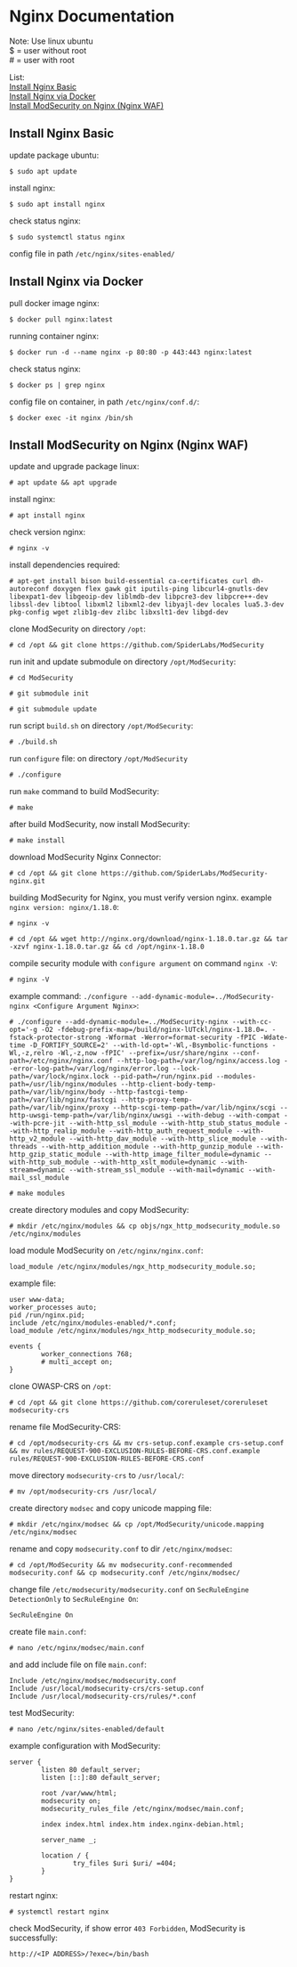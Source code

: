 # Nginx Documentation

Note:
Use linux ubuntu<br>
$ = user without root<br>
\# = user with root<br>

List:<br>
<a href="https://github.com/fauzigalih/devsecops-engineer/edit/main/02-nginx/README.md#install-nginx-basic">Install Nginx Basic</a><br>
<a href="https://github.com/fauzigalih/devsecops-engineer/edit/main/02-nginx/README.md#install-nginx-via-docker">Install Nginx via Docker</a><br>
<a href="https://github.com/fauzigalih/devsecops-engineer/edit/main/02-nginx/README.md#install-nginx-basic">Install ModSecurity on Nginx (Nginx WAF)</a><br>

## Install Nginx Basic
update package ubuntu:
```
$ sudo apt update
```

install nginx:
```
$ sudo apt install nginx
```

check status nginx:
```
$ sudo systemctl status nginx
```

config file in path `/etc/nginx/sites-enabled/`


## Install Nginx via Docker
pull docker image nginx:
```
$ docker pull nginx:latest
```

running container nginx:
```
$ docker run -d --name nginx -p 80:80 -p 443:443 nginx:latest
```

check status nginx:
```
$ docker ps | grep nginx
```

config file on container, in path `/etc/nginx/conf.d/`:
```
$ docker exec -it nginx /bin/sh
```

## Install ModSecurity on Nginx (Nginx WAF)
update and upgrade package linux:
```
# apt update && apt upgrade
```

install nginx:
```
# apt install nginx
```

check version nginx:
```
# nginx -v
```

install dependencies required:
```
# apt-get install bison build-essential ca-certificates curl dh-autoreconf doxygen flex gawk git iputils-ping libcurl4-gnutls-dev libexpat1-dev libgeoip-dev liblmdb-dev libpcre3-dev libpcre++-dev libssl-dev libtool libxml2 libxml2-dev libyajl-dev locales lua5.3-dev pkg-config wget zlib1g-dev zlibc libxslt1-dev libgd-dev
```

clone ModSecurity on directory `/opt`:
```
# cd /opt && git clone https://github.com/SpiderLabs/ModSecurity
```

run init and update submodule on directory `/opt/ModSecurity`:
```
# cd ModSecurity
```
```
# git submodule init
```
```
# git submodule update
```

run script `build.sh` on directory `/opt/ModSecurity`:
```
# ./build.sh
```

run `configure` file: on directory `/opt/ModSecurity`
```
# ./configure
```

run `make` command to build ModSecurity:
```
# make
```

after build ModSecurity, now install ModSecurity:
```
# make install
```

download ModSecurity Nginx Connector:
```
# cd /opt && git clone https://github.com/SpiderLabs/ModSecurity-nginx.git
```

building ModSecurity for Nginx, you must verify version nginx. example `nginx version: nginx/1.18.0`:
```
# nginx -v
```
```
# cd /opt && wget http://nginx.org/download/nginx-1.18.0.tar.gz && tar -xzvf nginx-1.18.0.tar.gz && cd /opt/nginx-1.18.0
```

compile security module with `configure argument` on command `nginx -V`:
```
# nginx -V
```
example command: `./configure --add-dynamic-module=../ModSecurity-nginx <Configure Argument Nginx>`:
```
# ./configure --add-dynamic-module=../ModSecurity-nginx --with-cc-opt='-g -O2 -fdebug-prefix-map=/build/nginx-lUTckl/nginx-1.18.0=. -fstack-protector-strong -Wformat -Werror=format-security -fPIC -Wdate-time -D_FORTIFY_SOURCE=2' --with-ld-opt='-Wl,-Bsymbolic-functions -Wl,-z,relro -Wl,-z,now -fPIC' --prefix=/usr/share/nginx --conf-path=/etc/nginx/nginx.conf --http-log-path=/var/log/nginx/access.log --error-log-path=/var/log/nginx/error.log --lock-path=/var/lock/nginx.lock --pid-path=/run/nginx.pid --modules-path=/usr/lib/nginx/modules --http-client-body-temp-path=/var/lib/nginx/body --http-fastcgi-temp-path=/var/lib/nginx/fastcgi --http-proxy-temp-path=/var/lib/nginx/proxy --http-scgi-temp-path=/var/lib/nginx/scgi --http-uwsgi-temp-path=/var/lib/nginx/uwsgi --with-debug --with-compat --with-pcre-jit --with-http_ssl_module --with-http_stub_status_module --with-http_realip_module --with-http_auth_request_module --with-http_v2_module --with-http_dav_module --with-http_slice_module --with-threads --with-http_addition_module --with-http_gunzip_module --with-http_gzip_static_module --with-http_image_filter_module=dynamic --with-http_sub_module --with-http_xslt_module=dynamic --with-stream=dynamic --with-stream_ssl_module --with-mail=dynamic --with-mail_ssl_module 
```
```
# make modules
```

create directory modules and copy ModSecurity:
```
# mkdir /etc/nginx/modules && cp objs/ngx_http_modsecurity_module.so /etc/nginx/modules
```

load module ModSecurity on `/etc/nginx/nginx.conf`:
```
load_module /etc/nginx/modules/ngx_http_modsecurity_module.so;
```
example file:
```
user www-data;
worker_processes auto;
pid /run/nginx.pid;
include /etc/nginx/modules-enabled/*.conf;
load_module /etc/nginx/modules/ngx_http_modsecurity_module.so;

events {
        worker_connections 768;
        # multi_accept on;
}
```

clone OWASP-CRS on `/opt`:
```
# cd /opt && git clone https://github.com/coreruleset/coreruleset modsecurity-crs
```

rename file ModSecurity-CRS:
```
# cd /opt/modsecurity-crs && mv crs-setup.conf.example crs-setup.conf && mv rules/REQUEST-900-EXCLUSION-RULES-BEFORE-CRS.conf.example rules/REQUEST-900-EXCLUSION-RULES-BEFORE-CRS.conf
```

move directory `modsecurity-crs` to `/usr/local/`:
```
# mv /opt/modsecurity-crs /usr/local/
```

create directory `modsec` and copy unicode mapping file:
```
# mkdir /etc/nginx/modsec && cp /opt/ModSecurity/unicode.mapping /etc/nginx/modsec
```

rename and copy `modsecurity.conf` to dir `/etc/nginx/modsec`:
```
# cd /opt/ModSecurity && mv modsecurity.conf-recommended modsecurity.conf && cp modsecurity.conf /etc/nginx/modsec/
```

change file `/etc/modsecurity/modsecurity.conf` on `SecRuleEngine DetectionOnly` to `SecRuleEngine On`:
```
SecRuleEngine On
```

create file `main.conf`:
```
# nano /etc/nginx/modsec/main.conf
```
and add include file on file `main.conf`:
```
Include /etc/nginx/modsec/modsecurity.conf
Include /usr/local/modsecurity-crs/crs-setup.conf
Include /usr/local/modsecurity-crs/rules/*.conf
```

test ModSecurity:
```
# nano /etc/nginx/sites-enabled/default
```
example configuration with ModSecurity:
```
server {
        listen 80 default_server;
        listen [::]:80 default_server;

        root /var/www/html;
        modsecurity on;
        modsecurity_rules_file /etc/nginx/modsec/main.conf;

        index index.html index.htm index.nginx-debian.html;

        server_name _;

        location / {
                try_files $uri $uri/ =404;
        }
}
```

restart nginx:
```
# systemctl restart nginx
```

check ModSecurity, if show error `403 Forbidden`, ModSecurity is successfully:
```
http://<IP ADDRESS>/?exec=/bin/bash
```

